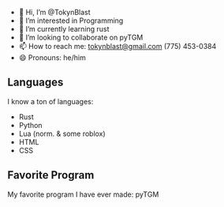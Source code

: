 - 👋 Hi, I’m @TokynBlast
- 👀 I’m interested in Programming
- 🌱 I’m currently learning rust
- 💞️ I’m looking to collaborate on pyTGM
- 📫 How to reach me:
       tokynblast@gmail.com
      ‪(775) 453-0384‬
- 😄 Pronouns: he/him

## Languages
I know a ton of languages:
- Rust
- Python
- Lua (norm. & some roblox)
- HTML
- CSS

## Favorite Program
My favorite program I have ever made:
pyTGM


